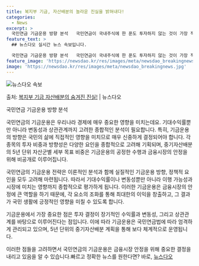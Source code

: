 ```yaml
---
title: 복지부 기금, 자산배분의 놀라운 진실을 밝혀내다!
categories:
  - News
excerpt: >
  국민연금 기금운용 방향 분석   국민연금이 국내주식에 한 푼도 투자하지 않는 것이 가장 적절하다는 결론이 나…
feature_text: >
  ## 뉴스다오 실시간 뉴스 속보입니다.

  국민연금 기금운용 방향 분석   국민연금이 국내주식에 한 푼도 투자하지 않는 것이 가장 적절하다는 결론이 나…
feature_image: 'https://newsdao.kr/res/images/meta/newsdao_breakingnews.jpg'
image: 'https://newsdao.kr/res/images/meta/newsdao_breakingnews.jpg'
---
```


![뉴스다오 속보](https://newsdao.kr/res/images/meta/newsdao_breakingnews.jpg)

<p>출처: <a href="https://newsdao.kr/4083" rel="dofollow">복지부 기금 자산배분의 숨겨진 진실!</a> | 뉴스다오</p>

국민연금 기금운용 방향 분석

국민연금의 기금운용은 우리나라 경제에 매우 중요한 영향을 미치는데요. 기대수익률뿐만 아니라 변동성과 상관관계까지 고려한 종합적인 분석이 필요합니다. 특히, 기금운용의 방향은 국민의 삶에 직접적인 영향을 미치므로 매우 신중하게 결정되어야 합니다. 각 종목의 투자 비중과 방향성은 다양한 요인을 종합적으로 고려해 기획되며, 중기자산배분의 5년 단위 자산군별 세부 목표 비중은 기금운용의 공정한 수행과 금융시장의 안정을 위해 비공개로 이루어집니다.

국민연금의 기금운용 전략은 이론적인 분석과 함께 실질적인 기금운용 방향, 정책적 요인을 모두 고려해 마련됩니다. 따라서 기대수익률이나 변동성뿐만 아니라 이행 가능성과 시장에 미치는 영향까지 종합적으로 평가하게 됩니다. 이러한 기금운용은 금융시장의 안정에 큰 역할을 하기 때문에, 각 요소의 조화를 통해 최대한의 이익을 창출하고, 그 결과가 국민 생활에 긍정적인 영향을 미칠 수 있도록 합니다.

기금운용에서 가장 중요한 점은 투자 결정이 장기적인 수익률과 변동성, 그리고 상관관계를 바탕으로 이루어진다는 점입니다. 이에 따라 기금운용은 국민연금법에 따라 엄격하게 관리되고 있으며, 5년 단위의 중기자산배분 계획을 통해 보다 체계적으로 운영됩니다.

이러한 점들을 고려하면서 국민연금의 기금운용은 금융시장 안정을 위해 중요한 결정을 내리고 있음을 알 수 있습니다.빠르고 정확한 뉴스를 원한다면? 바로, <a href="https://newsdao.kr" rel="dofollow">뉴스다오</a>


